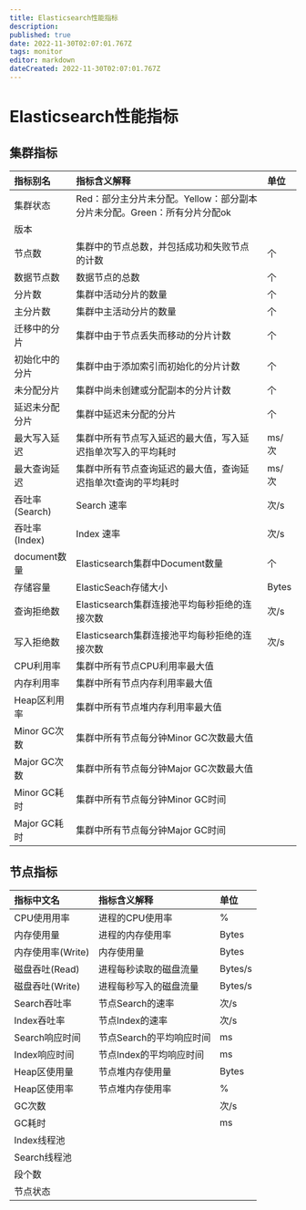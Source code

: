 ```yaml
---
title: Elasticsearch性能指标
description: 
published: true
date: 2022-11-30T02:07:01.767Z
tags: monitor
editor: markdown
dateCreated: 2022-11-30T02:07:01.767Z
---
```


# Elasticsearch性能指标

## 集群指标

| 指标别名       | 指标含义解释                                                 | 单位  |
| :------------- | :----------------------------------------------------------- | :---- |
| 集群状态       | Red：部分主分片未分配。Yellow：部分副本分片未分配。Green：所有分片分配ok |       |
| 版本           |                                                              |       |
| 节点数         | 集群中的节点总数，并包括成功和失败节点的计数                 | 个    |
| 数据节点数     | 数据节点的总数                                               | 个    |
| 分片数         | 集群中活动分片的数量                                         | 个    |
| 主分片数       | 集群中主活动分片的数量                                       | 个    |
| 迁移中的分片   | 集群中由于节点丢失而移动的分片计数                           | 个    |
| 初始化中的分片 | 集群中由于添加索引而初始化的分片计数                         | 个    |
| 未分配分片     | 集群中尚未创建或分配副本的分片计数                           | 个    |
| 延迟未分配分片 | 集群中延迟未分配的分片                                       | 个    |
| 最大写入延迟   | 集群中所有节点写入延迟的最大值，写入延迟指单次写入的平均耗时 | ms/次 |
| 最大查询延迟   | 集群中所有节点查询延迟的最大值，查询延迟指单次t查询的平均耗时 | ms/次 |
| 吞吐率(Search) | Search 速率                                                  | 次/s  |
| 吞吐率(Index)  | Index 速率                                                   | 次/s  |
| document数量   | Elasticsearch集群中Document数量                              | 个    |
| 存储容量       | ElasticSeach存储大小                                         | Bytes |
| 查询拒绝数     | Elasticsearch集群连接池平均每秒拒绝的连接次数                | 次/s  |
| 写入拒绝数     | Elasticsearch集群连接池平均每秒拒绝的连接次数                | 次/s  |
| CPU利用率      | 集群中所有节点CPU利用率最大值                                |       |
| 内存利用率     | 集群中所有节点内存利用率最大值                               |       |
| Heap区利用率   | 集群中所有节点堆内存利用率最大值                             |       |
| Minor GC次数   | 集群中所有节点每分钟Minor GC次数最大值                       |       |
| Major GC次数   | 集群中所有节点每分钟Major GC次数最大值                       |       |
| Minor GC耗时   | 集群中所有节点每分钟Minor GC时间                             |       |
| Major GC耗时   | 集群中所有节点每分钟Major GC时间                             |       |

## 节点指标



| 指标中文名        | 指标含义解释             | 单位    |
| :---------------- | :----------------------- | :------ |
| CPU使用用率       | 进程的CPU使用率          | %       |
| 内存使用量        | 进程的内存使用率         | Bytes   |
| 内存使用率(Write) | 内存使用量               | Bytes   |
| 磁盘吞吐(Read)    | 进程每秒读取的磁盘流量   | Bytes/s |
| 磁盘吞吐(Write)   | 进程每秒写入的磁盘流量   | Bytes/s |
| Search吞吐率      | 节点Search的速率         | 次/s    |
| Index吞吐率       | 节点Index的速率          | 次/s    |
| Search响应时间    | 节点Search的平均响应时间 | ms      |
| Index响应时间     | 节点Index的平均响应时间  | ms      |
| Heap区使用量      | 节点堆内存使用量         | Bytes   |
| Heap区使用率      | 节点堆内存使用率         | %       |
| GC次数            |                          | 次/s    |
| GC耗时            |                          | ms      |
| Index线程池       |                          |         |
| Search线程池      |                          |         |
| 段个数            |                          |         |
| 节点状态          |                          |         |

